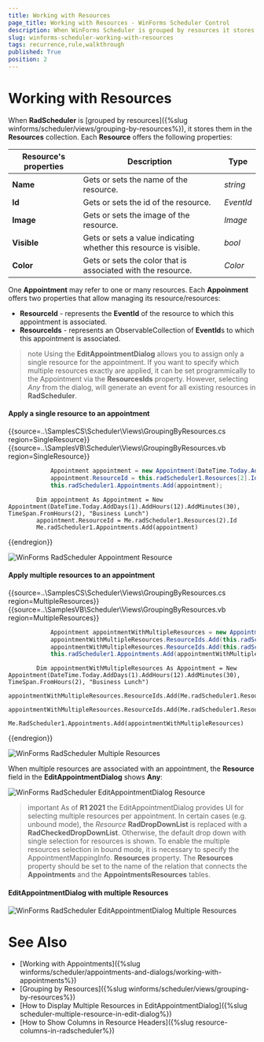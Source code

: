 ```yaml
---
title: Working with Resources
page_title: Working with Resources - WinForms Scheduler Control
description: When WinForms Scheduler is grouped by resources it stores them in the Resources collection. Get familiar how to manage this collection.
slug: winforms-scheduler-working-with-resources
tags: recurrence,rule,walkthrough
published: True
position: 2
---
```


# Working with Resources

When **RadScheduler** is [grouped by resources]({%slug winforms/scheduler/views/grouping-by-resources%}), it stores them in the **Resources** collection. Each **Resource** offers the following properties:

|Resource's properties|Description|Type|
|----|----|----|
|**Name**|Gets or sets the name of the resource.|*string*|
|**Id**|Gets or sets the id of the resource.|*EventId*|
|**Image**|Gets or sets the image of the resource.|*Image*|
|**Visible**|Gets or sets a value indicating whether this resource is visible.|*bool*|
|**Color**|Gets or sets the color that is associated with the resource.|*Color*|

One **Appointment** may refer to one or many resources. Each **Appoinment** offers two properties that allow managing its resource/resources:

* **ResourceId** - represents the **EventId** of the resource to which this appointment is associated.
* **ResourceIds** - represents an ObservableCollection of **EventId**s to which this appointment is associated.

>note Using the **EditAppointmentDialog** allows you to assign only a single resource for the appointment. If you want to specify which multiple resources exactly are applied, it can be set programmically to the Appointment via the **ResourcesIds** property. However, selecting *Any* from the dialog, will generate an event for all existing resources in **RadScheduler**.

#### Apply a single resource to an appointment

{{source=..\SamplesCS\Scheduler\Views\GroupingByResources.cs region=SingleResource}} 
{{source=..\SamplesVB\Scheduler\Views\GroupingByResources.vb region=SingleResource}} 

````C#
            Appointment appointment = new Appointment(DateTime.Today.AddDays(1).AddHours(12).AddMinutes(30), TimeSpan.FromHours(2), "Business Lunch");
            appointment.ResourceId = this.radScheduler1.Resources[2].Id;
            this.radScheduler1.Appointments.Add(appointment);

````
````VB.NET
        Dim appointment As Appointment = New Appointment(DateTime.Today.AddDays(1).AddHours(12).AddMinutes(30), TimeSpan.FromHours(2), "Business Lunch")
        appointment.ResourceId = Me.radScheduler1.Resources(2).Id
        Me.radScheduler1.Appointments.Add(appointment)

````

{{endregion}} 


![WinForms RadScheduler Appointment Resource](images/winforms-scheduler-working-with-resources001.png)


#### Apply multiple resources to an appointment

{{source=..\SamplesCS\Scheduler\Views\GroupingByResources.cs region=MultipleResources}} 
{{source=..\SamplesVB\Scheduler\Views\GroupingByResources.vb region=MultipleResources}} 

````C#
            Appointment appointmentWithMultipleResources = new Appointment(DateTime.Today.AddDays(1).AddHours(12).AddMinutes(30), TimeSpan.FromHours(2), "Business Lunch");
            appointmentWithMultipleResources.ResourceIds.Add(this.radScheduler1.Resources[2].Id);
            appointmentWithMultipleResources.ResourceIds.Add(this.radScheduler1.Resources[1].Id);
            this.radScheduler1.Appointments.Add(appointmentWithMultipleResources);

````
````VB.NET
        Dim appointmentWithMultipleResources As Appointment = New Appointment(DateTime.Today.AddDays(1).AddHours(12).AddMinutes(30), TimeSpan.FromHours(2), "Business Lunch")
        appointmentWithMultipleResources.ResourceIds.Add(Me.radScheduler1.Resources(2).Id)
        appointmentWithMultipleResources.ResourceIds.Add(Me.radScheduler1.Resources(1).Id)
        Me.RadScheduler1.Appointments.Add(appointmentWithMultipleResources)

````

{{endregion}}

![WinForms RadScheduler Multiple Resources](images/winforms-scheduler-working-with-resources002.png)

When multiple resources are associated with an appointment, the **Resource** field in the **EditAppointmentDialog** shows **Any**:

![WinForms RadScheduler EditAppointmentDialog Resource](images/winforms-scheduler-working-with-resources003.png)

>important As of **R1 2021** the EditAppointmentDialog provides UI for selecting multiple resources per appointment. In certain cases (e.g. unbound mode), the *Resource* **RadDropDownList** is replaced with a **RadCheckedDropDownList**. Otherwise, the default drop down with single selection for resources is shown. To enable the multiple resources selection in bound mode, it is necessary to specify the AppointmentMappingInfo. **Resources** property. The **Resources** property should be set to the name of the relation that connects the **Appointments** and the **AppointmentsResources** tables. 

#### EditAppointmentDialog with multiple Resources

![WinForms RadScheduler EditAppointmentDialog Multiple Resources](images/scheduler-winforms-scheduler-dialogs-editappointmentdialog003.png)

            
# See Also

* [Working with Appointments]({%slug winforms/scheduler/appointments-and-dialogs/working-with-appointments%})
* [Grouping by Resources]({%slug winforms/scheduler/views/grouping-by-resources%})
* [How to Display Multiple Resources in EditAppointmentDialog]({%slug scheduler-multiple-resource-in-edit-dialog%})
* [How to Show Columns in Resource Headers]({%slug resource-columns-in-radscheduler%})
